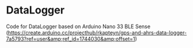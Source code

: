 # DataLogger
Code for DataLogger based on Arduino Nano 33 BLE Sense 
(https://create.arduino.cc/projecthub/rkapteyn/gps-and-ahrs-data-logger-7a5793?ref=user&amp;ref_id=1744030&amp;offset=1)
